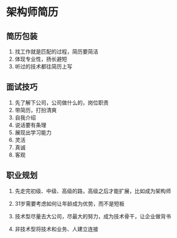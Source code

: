 # 架构师简历

## 简历包装

1. 找工作就是匹配的过程，简历要简洁
2. 体现专业性，扬长避短
3. 听过的技术都往简历上写

## 面试技巧

1. 先了解下公司，公司做什么的，岗位职责
2. 带简历，打扮清爽
3. 自我介绍
4. 说话要有条理
5. 展现出学习能力
6. 灵活
7. 真诚
8. 客观

## 职业规划

1. 先走完初级、中级、高级的路，高级之后才能扩展，比如成为架构师

2. 31岁需要考虑如何让年龄成为优势，而不是短板
3. 技术型尽量去大公司，尽最大的努力，成为技术骨干，让企业做背书
4. 非技术型将技术和业务、人建立连接

